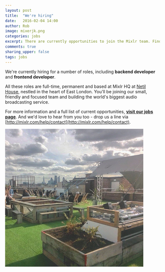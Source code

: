 ```yaml
---
layout: post
title:  "We're hiring"
date:   2016-02-04 14:00
author: Rob
image: mixerjk.png
categories: jobs
excerpt: There are currently opportunities to join the Mixlr team. Find out more.
comments: true
sharing_upper: false
tags: jobs
---
```


We're currently hiring for a number of roles, including **backend developer** and **frontend developer**.

All these roles are full-time, permanent and based at Mixlr HQ at [Netil House](https://www.instagram.com/netilhouse/), nestled in the heart of East London. You'll be joining our small, friendly and focused team and building the world's biggest audio broadcasting service.

For more information and a full list of current opportunities, **[visit our jobs page](/jobs)**. And we'd love to hear from you too - drop us a line via [http://mixlr.com/help/contact](http://mixlr.com/help/contact).

![Netil rooftop](/images/netil360.png)

